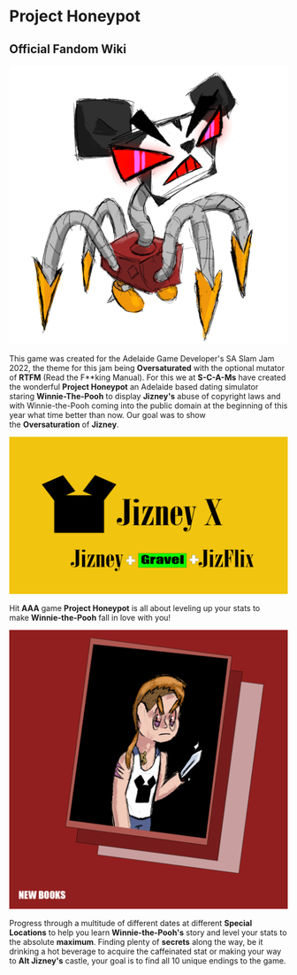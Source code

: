 
# Project Honeypot #

## Official Fandom Wiki ##

![ad](docs/img/404.png)

This game was created for the Adelaide Game Developer's SA Slam Jam 2022, the theme for this jam being **Oversaturated** with the optional mutator of **RTFM** (Read the F**king Manual). For this we at **S-C-A-Ms** have created the wonderful **Project Honeypot** an Adelaide based dating simulator staring **Winnie-The-Pooh** to display **Jizney's** abuse of copyright laws and with Winnie-the-Pooh coming into the public domain at the beginning of this year what time better than now. Our goal was to show the **Oversaturation** of **Jizney**.

![ad](docs/img/ad1.png)

Hit **AAA** game **Project Honeypot** is all about leveling up your stats to make **Winnie-the-Pooh** fall in love with you!

![ad](docs/img/ad2.png)

Progress through a multitude of different dates at different **Special Locations** to help you learn **Winnie-the-Pooh's** story and level your stats to the absolute **maximum**. Finding plenty of **secrets** along the way, be it drinking a hot beverage to acquire the caffeinated stat or making your way to **Alt Jizney's** castle, your goal is to find all 10 unique endings to the game.